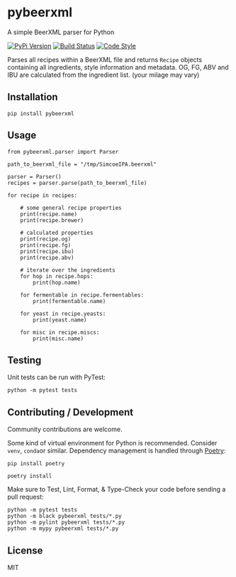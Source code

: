 # pybeerxml

A simple BeerXML parser for Python

[![PyPi Version](https://img.shields.io/pypi/v/pybeerxml.svg?style=flat-square)](https://pypi.python.org/pypi?:action=display&name=pybeerxml)
[![Build Status](https://img.shields.io/github/workflow/status/hotzenklotz/pybeerxml/Test%20and%20Lint/master)](https://github.com/hotzenklotz/pybeerxml/actions?query=branch%3Amaster+workflow%3A%22Test+and+Lint%22)
[![Code Style](https://img.shields.io/badge/code%20style-black-000000.svg)](https://github.com/psf/black)


Parses all recipes within a BeerXML file and returns `Recipe` objects containing all ingredients,
style information and metadata. OG, FG, ABV and IBU are calculated from the ingredient list. (your
milage may vary)

## Installation

```
pip install pybeerxml
```

## Usage

```
from pybeerxml.parser import Parser

path_to_beerxml_file = "/tmp/SimcoeIPA.beerxml"

parser = Parser()
recipes = parser.parse(path_to_beerxml_file)

for recipe in recipes:

    # some general recipe properties
    print(recipe.name)
    print(recipe.brewer)

    # calculated properties
    print(recipe.og)
    print(recipe.fg)
    print(recipe.ibu)
    print(recipe.abv)

    # iterate over the ingredients
    for hop in recipe.hops:
        print(hop.name)

    for fermentable in recipe.fermentables:
        print(fermentable.name)

    for yeast in recipe.yeasts:
        print(yeast.name)
        
    for misc in recipe.miscs:
        print(misc.name)
```

## Testing

Unit tests can be run with PyTest:

```
python -m pytest tests
```

## Contributing / Development
Community contributions are welcome.

Some kind of virtual environment for Python is recommended. Consider `venv`, `conda`or similar. Dependency management is handled through [Poetry](https://python-poetry.org/):

```
pip install poetry

poetry install
```

Make sure to Test, Lint, Format, & Type-Check your code before sending a pull request:
```
python -m pytest tests
python -m black pybeerxml tests/*.py
python -m pylint pybeerxml tests/*.py
python -m mypy pybeerxml tests/*.py
```

## License

MIT
